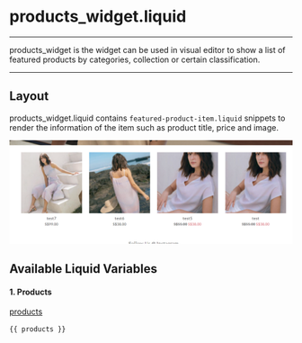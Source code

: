 # products\_widget.liquid

---

products_widget is the widget can be used in visual editor to show a list of featured products by categories, collection or certain classification.

---

## Layout

products\_widget.liquid contains `featured-product-item.liquid`  snippets to render the information of the item such as product title, price and image.

![Products Widget](<../../assets/images/documents/image (69).png>)

## Available Liquid Variables

#### 1. Products

[products](liquid/variables/products.md)

```
{{ products }}
```

